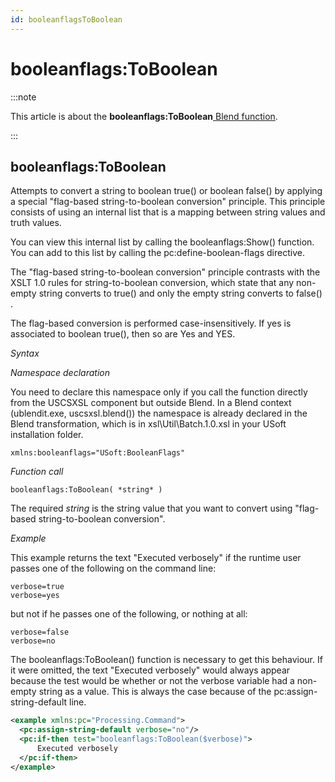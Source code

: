 ```yaml
---
id: booleanflagsToBoolean
---
```


# booleanflags:ToBoolean




:::note

This article is about the **booleanflags:ToBoolean**[ Blend function](/docs/Repositories/Blend_functions).

:::

## **booleanflags:ToBoolean**

Attempts to convert a string to boolean true() or boolean false() by applying a special "flag-based string-to-boolean conversion" principle. This principle consists of using an internal list that is a mapping between string values and truth values.

You can view this internal list by calling the booleanflags:Show() function. You can add to this list by calling the pc:define-boolean-flags directive.

The "flag-based string-to-boolean conversion" principle contrasts with the XSLT 1.0 rules for string-to-boolean conversion, which state that any non-empty string converts to true() and only the empty string converts to false() .

The flag-based conversion is performed case-insensitively. If yes is associated to boolean true(), then so are Yes and YES.

*Syntax*

*Namespace declaration*

You need to declare this namespace only if you call the function directly from the USCSXSL component but outside Blend. In a Blend context (ublendit.exe, uscsxsl.blend()) the namespace is already declared in the Blend transformation, which is in xsl\\Util\\Batch.1.0.xsl in your USoft installation folder.

```
xmlns:booleanflags="USoft:BooleanFlags"
```

*Function call*

```
booleanflags:ToBoolean( *string* )
```

The required *string* is the string value that you want to convert using "flag-based string-to-boolean conversion".

*Example*

This example returns the text "Executed verbosely" if the runtime user passes one of the following on the command line:

```
verbose=true
verbose=yes
```

but not if he passes one of the following, or nothing at all:

```
verbose=false
verbose=no
```

The booleanflags:ToBoolean() function is necessary to get this behaviour. If it were omitted, the text "Executed verbosely" would always appear because the test would be whether or not the verbose variable had a non-empty string as a value. This is always the case because of the pc:assign-string-default line.

```xml
<example xmlns:pc="Processing.Command">
  <pc:assign-string-default verbose="no"/>
  <pc:if-then test="booleanflags:ToBoolean($verbose)">
      Executed verbosely
  </pc:if-then>
</example>
```

 